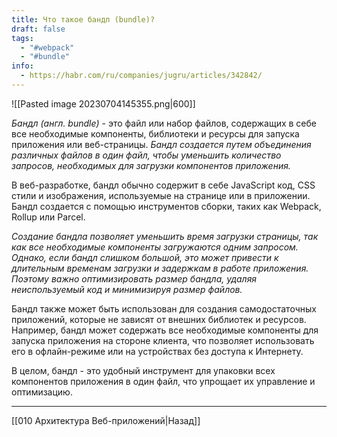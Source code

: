 ```yaml
---
title: Что такое бандл (bundle)?
draft: false
tags:
  - "#webpack"
  - "#bundle"
info:
  - https://habr.com/ru/companies/jugru/articles/342842/
---
```

![[Pasted image 20230704145355.png|600]]

_Бандл (англ. bundle)_ - это файл или набор файлов, содержащих в себе все необходимые компоненты, библиотеки и ресурсы для запуска приложения или веб-страницы. _Бандл создается путем объединения различных файлов в один файл, чтобы уменьшить количество запросов, необходимых для загрузки компонентов приложения._

В веб-разработке, бандл обычно содержит в себе JavaScript код, CSS стили и изображения, используемые на странице или в приложении. Бандл создается с помощью инструментов сборки, таких как Webpack, Rollup или Parcel.

_Создание бандла позволяет уменьшить время загрузки страницы, так как все необходимые компоненты загружаются одним запросом. Однако, если бандл слишком большой, это может привести к длительным временам загрузки и задержкам в работе приложения. Поэтому важно оптимизировать размер бандла, удаляя неиспользуемый код и минимизируя размер файлов._

Бандл также может быть использован для создания самодостаточных приложений, которые не зависят от внешних библиотек и ресурсов. Например, бандл может содержать все необходимые компоненты для запуска приложения на стороне клиента, что позволяет использовать его в офлайн-режиме или на устройствах без доступа к Интернету.

В целом, бандл - это удобный инструмент для упаковки всех компонентов приложения в один файл, что упрощает их управление и оптимизацию.

---

[[010 Архитектура Веб-приложений|Назад]]
